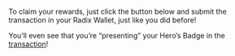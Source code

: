 To claim your rewards, just click the button below and submit the transaction in your Radix Wallet, just like you did before!

You’ll even see that you’re “presenting” your Hero’s Badge in the [transaction](?glossaryAnchor=transactions)!
